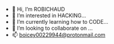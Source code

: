 - 👋 Hi, I’m ROBICHAUD
- 👀 I’m interested in HACKING...
- 🌱 I’m currently learning how to CODE...
- 💞️ I’m looking to collaborate on ...
- 📫 boicey00229944@protonmail.com

<!---
6GIT96/6GIT96 is a ✨ special ✨ repository because its `README.md` (this file) appears on your GitHub profile.
You can click the Preview link to take a look at your changes.
--->
